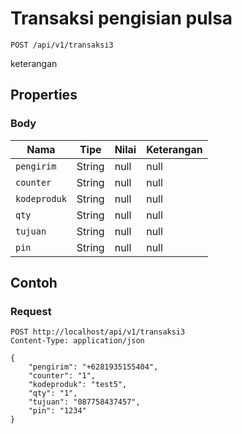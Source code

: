 # Transaksi pengisian pulsa
```http
POST /api/v1/transaksi3
```
keterangan
## Properties
### Body
Nama | Tipe | Nilai | Keterangan
--- | --- | --- | ---
<code>pengirim</code> | String | null | null
<code>counter</code> | String | null | null
<code>kodeproduk</code> | String | null | null
<code>qty</code> | String | null | null
<code>tujuan</code> | String | null | null
<code>pin</code> | String | null | null
## Contoh
### Request
```http
POST http://localhost/api/v1/transaksi3
Content-Type: application/json

{
    "pengirim": "+6281935155404",
    "counter": "1",
    "kodeproduk": "test5",
    "qty": "1",
    "tujuan": "087758437457",
    "pin": "1234"
}


```
